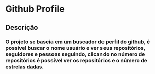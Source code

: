 # Github Profile

## Descrição

### O projeto se baseia em um buscador de perfil do github, é possivel buscar o nome usuário e ver seus repositórios, seguidores e pessoas seguindo, clicando no número de repositórios é possível ver os repositórios e o número de estrelas dadas.
